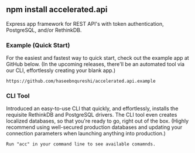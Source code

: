 
## npm install accelerated.api
Express app framework for REST API's with token authentication, PostgreSQL, and/or RethinkDB.

### Example (Quick Start)
For the easiest and fastest way to quick start, check out the example app at GitHub below. (In the upcoming releases, there'll be an automated tool via our CLI, effortlessly creating your blank app.)

```
https://github.com/haseebnqureshi/accelerated.api.example
```

### CLI Tool
Introduced an easy-to-use CLI that quickly, and effortlessly, installs the requisite RethinkDB and PostgreSQL drivers. The CLI tool even creates localized databases, so that you're ready to go, right out of the box. (Highly recommend using well-secured production databases and updating your connection parameters when launching anything into production.)

```
Run "acc" in your command line to see available comamnds.
```
